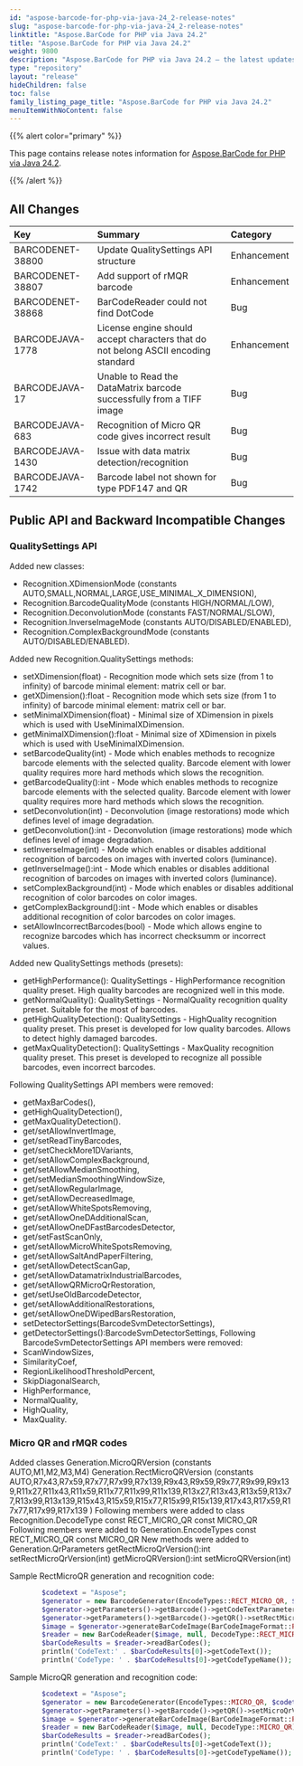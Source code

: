 ```yaml
---
id: "aspose-barcode-for-php-via-java-24_2-release-notes"
slug: "aspose-barcode-for-php-via-java-24_2-release-notes"
linktitle: "Aspose.BarCode for PHP via Java 24.2"
title: "Aspose.BarCode for PHP via Java 24.2"
weight: 9800
description: "Aspose.BarCode for PHP via Java 24.2 – the latest updates and fixes."
type: "repository"
layout: "release"
hideChildren: false
toc: false
family_listing_page_title: "Aspose.BarCode for PHP via Java 24.2"
menuItemWithNoContent: false
---
```


{{% alert color="primary" %}}

This page contains release notes information for [Aspose.BarCode for PHP via Java 24.2](https://releases.aspose.com/barcode/php/new-releases/aspose.barcode-for-php-via-java-24.2/).

{{% /alert %}}
## **All Changes**

|**Key**|**Summary**|**Category**|
| :- | :- | :- |
|BARCODENET-38800|Update QualitySettings API structure|Enhancement|
|BARCODENET-38807|Add support of rMQR barcode|Enhancement|
|BARCODENET-38868|BarCodeReader could not find DotCode|Bug|
|BARCODEJAVA-1778|License engine should accept characters that do not belong ASCII encoding standard|Enhancement|
|BARCODEJAVA-17|Unable to Read the DataMatrix barcode successfully from a TIFF image|Bug|
|BARCODEJAVA-683|Recognition of Micro QR code gives incorrect result|Bug|
|BARCODEJAVA-1430|Issue with data matrix detection/recognition|Bug|
|BARCODEJAVA-1742|Barcode label not shown for type PDF147 and QR|Bug|

## **Public API and Backward Incompatible Changes**
### QualitySettings API

Added new classes:
- Recognition.XDimensionMode (constants AUTO,SMALL,NORMAL,LARGE,USE_MINIMAL_X_DIMENSION),
- Recognition.BarcodeQualityMode (constants HIGH/NORMAL/LOW),
- Recognition.DeconvolutionMode (constants FAST/NORMAL/SLOW),
- Recognition.InverseImageMode (constants AUTO/DISABLED/ENABLED),
- Recognition.ComplexBackgroundMode (constants AUTO/DISABLED/ENABLED).

Added new Recognition.QualitySettings methods:
- setXDimension(float) - Recognition mode which sets size (from 1 to infinity) of barcode minimal element: matrix cell or bar.
- getXDimension():float - Recognition mode which sets size (from 1 to infinity) of barcode minimal element: matrix cell or bar.
- setMinimalXDimension(float) - Minimal size of XDimension in pixels which is used with UseMinimalXDimension.
- getMinimalXDimension():float - Minimal size of XDimension in pixels which is used with UseMinimalXDimension.
- setBarcodeQuality(int) - Mode which enables methods to recognize barcode elements with the selected quality. Barcode element with lower quality requires more hard methods which slows the recognition.
- getBarcodeQuality():int - Mode which enables methods to recognize barcode elements with the selected quality. Barcode element with lower quality requires more hard methods which slows the recognition.
- setDeconvolution(int) - Deconvolution (image restorations) mode which defines level of image degradation.
- getDeconvolution():int - Deconvolution (image restorations) mode which defines level of image degradation.
- setInverseImage(int) - Mode which enables or disables additional recognition of barcodes on images with inverted colors (luminance).
- getInverseImage():int - Mode which enables or disables additional recognition of barcodes on images with inverted colors (luminance).
- setComplexBackground(int) - Mode which enables or disables additional recognition of color barcodes on color images.
- getComplexBackground():int - Mode which enables or disables additional recognition of color barcodes on color images.
- setAllowIncorrectBarcodes(bool) - Mode which allows engine to recognize barcodes which has incorrect checksumm or incorrect values.

Added new QualitySettings methods (presets):
- getHighPerformance(): QualitySettings - HighPerformance recognition quality preset. High quality barcodes are recognized well in this mode.
- getNormalQuality(): QualitySettings - NormalQuality recognition quality preset. Suitable for the most of barcodes.
- getHighQualityDetection(): QualitySettings - HighQuality recognition quality preset. This preset is developed for low quality barcodes. Allows to detect highly damaged barcodes.
- getMaxQualityDetection(): QualitySettings - MaxQuality recognition quality preset. This preset is developed to recognize all possible barcodes, even incorrect barcodes.

Following QualitySettings API members were removed:
- getMaxBarCodes(),
- getHighQualityDetection(),
- getMaxQualityDetection().
- get/setAllowInvertImage,
- get/setReadTinyBarcodes,
- get/setCheckMore1DVariants,
- get/setAllowComplexBackground,
- get/setAllowMedianSmoothing,
- get/setMedianSmoothingWindowSize,
- get/setAllowRegularImage,
- get/setAllowDecreasedImage,
- get/setAllowWhiteSpotsRemoving,
- get/setAllowOneDAdditionalScan,
- get/setAllowOneDFastBarcodesDetector,
- get/setFastScanOnly,
- get/setAllowMicroWhiteSpotsRemoving,
- get/setAllowSaltAndPaperFiltering,
- get/setAllowDetectScanGap,
- get/setAllowDatamatrixIndustrialBarcodes,
- get/setAllowQRMicroQrRestoration,
- get/setUseOldBarcodeDetector,
- get/setAllowAdditionalRestorations,
- get/setAllowOneDWipedBarsRestoration,
- setDetectorSettings(BarcodeSvmDetectorSettings),
- getDetectorSettings():BarcodeSvmDetectorSettings,
  Following BarcodeSvmDetectorSettings API members were removed:
- ScanWindowSizes,
- SimilarityCoef,
- RegionLikelihoodThresholdPercent,
- SkipDiagonalSearch,
- HighPerformance,
- NormalQuality,
- HighQuality,
- MaxQuality.

### Micro QR and rMQR codes
Added classes
Generation.MicroQRVersion (constants AUTO,M1,M2,M3,M4)
Generation.RectMicroQRVersion (constants AUTO,R7x43,R7x59,R7x77,R7x99,R7x139,R9x43,R9x59,R9x77,R9x99,R9x139,R11x27,R11x43,R11x59,R11x77,R11x99,R11x139,R13x27,R13x43,R13x59,R13x77,R13x99,R13x139,R15x43,R15x59,R15x77,R15x99,R15x139,R17x43,R17x59,R17x77,R17x99,R17x139 )
Following members were added to class Recognition.DecodeType
const RECT_MICRO_QR
const MICRO_QR
Following members were added to Generation.EncodeTypes
const RECT_MICRO_QR
const MICRO_QR
New methods were added to Generation.QrParameters
getRectMicroQrVersion():int
setRectMicroQrVersion(int)
getMicroQRVersion():int
setMicroQRVersion(int)

Sample RectMicroQR generation and recognition code:
```php
        $codetext = "Aspose";
        $generator = new BarcodeGenerator(EncodeTypes::RECT_MICRO_QR, $codetext);
        $generator->getParameters()->getBarcode()->getCodeTextParameters()->setLocation(CodeLocation::BELOW);
        $generator->getParameters()->getBarcode()->getQR()->setRectMicroQrVersion(RectMicroQRVersion::R11x77);
        $image = $generator->generateBarCodeImage(BarCodeImageFormat::PNG);
        $reader = new BarCodeReader($image, null, DecodeType::RECT_MICRO_QR);
        $barCodeResults = $reader->readBarCodes();
        println('CodeText:' . $barCodeResults[0]->getCodeText());
        println('CodeType: ' . $barCodeResults[0]->getCodeTypeName());
```

Sample MicroQR generation and recognition code:
```php
        $codetext = "Aspose";
        $generator = new BarcodeGenerator(EncodeTypes::MICRO_QR, $codetext);
        $generator->getParameters()->getBarcode()->getQR()->setMicroQrVersion(MicroQRVersion::M4);
        $image = $generator->generateBarCodeImage(BarCodeImageFormat::PNG);
        $reader = new BarCodeReader($image, null, DecodeType::MICRO_QR);
        $barCodeResults = $reader->readBarCodes();
        println('CodeText:' . $barCodeResults[0]->getCodeText());
        println('CodeType: ' . $barCodeResults[0]->getCodeTypeName());
```

